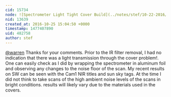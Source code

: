 ```yaml
---
cid: 15734
node: ![Spectrometer Light Tight Cover Build](../notes/stef/10-22-2016/spectrometer-light-tight-cover-build)
nid: 13639
created_at: 2016-10-25 15:04:50 +0000
timestamp: 1477407890
uid: 482758
author: stef
---
```


[@warren](/profile/warren) Thanks for your comments.
Prior to the IR filter removal, I had no indication that there was a  light transmission through the cover problem!. One can easily check as I did by wrapping the spectrometer in aluminum foil and observing any changes to the noise floor of the scan. My recent results on SW can be seen with the Cam1 NIR titles and sun sky tags.
At the time I did not think to take scans of the high ambient noise levels of the scans in bright conditions. results will likely vary due to the materials used in the covers.